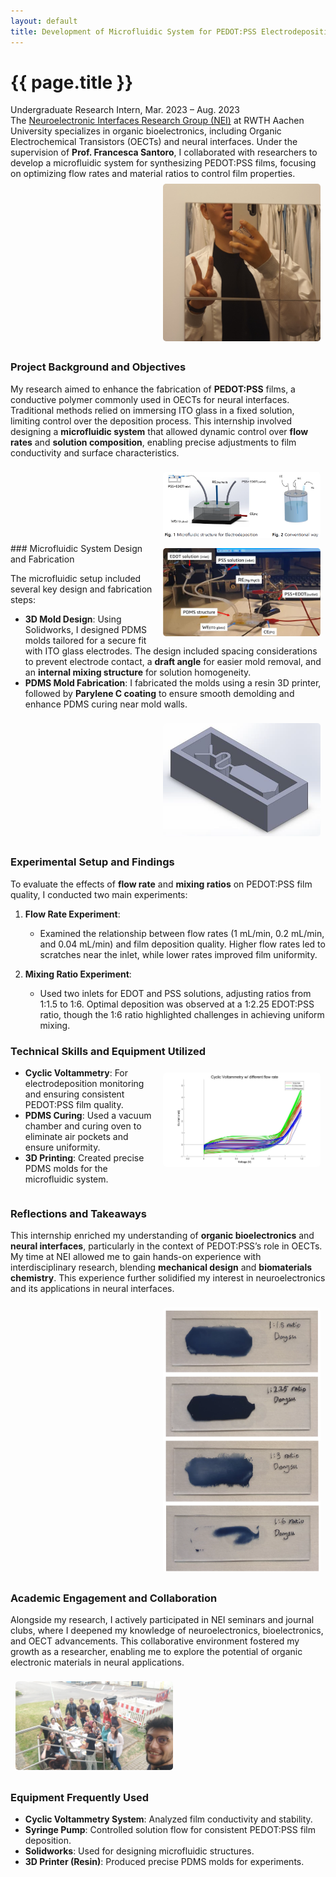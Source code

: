 ```yaml
---
layout: default
title: Development of Microfluidic System for PEDOT:PSS Electrodeposition
---
```


# {{ page.title }}

<div class="message">
Undergraduate Research Intern, Mar. 2023 – Aug. 2023  <br>
The <a href="https://www.neuroelectronicinterfaces.rwth-aachen.de/">Neuroelectronic Interfaces Research Group (NEI)</a> at RWTH Aachen University specializes in organic bioelectronics, including Organic Electrochemical Transistors (OECTs) and neural interfaces. Under the supervision of <strong>Prof. Francesca Santoro</strong>, I collaborated with researchers to develop a microfluidic system for synthesizing PEDOT:PSS films, focusing on optimizing flow rates and material ratios to control film properties.
</div>

<img src="/images/nei_me.jpg" alt="Researcher at NEI Lab" style="width: 50%; float: right; margin: 0.5rem; border-radius: 5px;">

<div style="clear: both;"></div>

### Project Background and Objectives

My research aimed to enhance the fabrication of **PEDOT:PSS** films, a conductive polymer commonly used in OECTs for neural interfaces. Traditional methods relied on immersing ITO glass in a fixed solution, limiting control over the deposition process. This internship involved designing a **microfluidic system** that allowed dynamic control over **flow rates** and **solution composition**, enabling precise adjustments to film conductivity and surface characteristics.

<img src="/images/micro_schema.png" alt="Conventional Deposition Method" style="width: 50%; float: right; margin: 0.5rem; border-radius: 5px;">

<div style="clear: both;"></div>
<img src="/images/microfluidic_setup.jpg" alt="Microfluidic System Setup" style="width: 50%; float: right; margin: 0.5rem; border-radius: 5px;">
### Microfluidic System Design and Fabrication

The microfluidic setup included several key design and fabrication steps:

- **3D Mold Design**: Using Solidworks, I designed PDMS molds tailored for a secure fit with ITO glass electrodes. The design included spacing considerations to prevent electrode contact, a **draft angle** for easier mold removal, and an **internal mixing structure** for solution homogeneity.
- **PDMS Mold Fabrication**: I fabricated the molds using a resin 3D printer, followed by **Parylene C coating** to ensure smooth demolding and enhance PDMS curing near mold walls.

<img src="/images/3d_mold_design.png" alt="3D Mold Design for Microfluidics" style="width: 50%; float: right; margin: 0.5rem; border-radius: 5px;">

<div style="clear: both;"></div>

### Experimental Setup and Findings

To evaluate the effects of **flow rate** and **mixing ratios** on PEDOT:PSS film quality, I conducted two main experiments:

1. **Flow Rate Experiment**:
   - Examined the relationship between flow rates (1 mL/min, 0.2 mL/min, and 0.04 mL/min) and film deposition quality. Higher flow rates led to scratches near the inlet, while lower rates improved film uniformity.

2. **Mixing Ratio Experiment**:
   - Used two inlets for EDOT and PSS solutions, adjusting ratios from 1:1.5 to 1:6. Optimal deposition was observed at a 1:2.25 EDOT:PSS ratio, though the 1:6 ratio highlighted challenges in achieving uniform mixing.

### Technical Skills and Equipment Utilized

<img src="/images/cyclic_volta.png" alt="Cyclic Voltammetry Setup" style="width: 50%; float: right; margin: 0.5rem; border-radius: 5px;">

- **Cyclic Voltammetry**: For electrodeposition monitoring and ensuring consistent PEDOT:PSS film quality.
- **PDMS Curing**: Used a vacuum chamber and curing oven to eliminate air pockets and ensure uniformity.
- **3D Printing**: Created precise PDMS molds for the microfluidic system.

<div style="clear: both;"></div>

### Reflections and Takeaways

This internship enriched my understanding of **organic bioelectronics** and **neural interfaces**, particularly in the context of PEDOT:PSS’s role in OECTs. My time at NEI allowed me to gain hands-on experience with interdisciplinary research, blending **mechanical design** and **biomaterials chemistry**. This experience further solidified my interest in neuroelectronics and its applications in neural interfaces.

<img src="/images/micro_exp1.png" alt="PEDOT:PSS Film Results" style="width: 50%; float: right; margin: 0.5rem; border-radius: 5px;">

<div style="clear: both;"></div>

### Academic Engagement and Collaboration

Alongside my research, I actively participated in NEI seminars and journal clubs, where I deepened my knowledge of neuroelectronics, bioelectronics, and OECT advancements. This collaborative environment fostered my growth as a researcher, enabling me to explore the potential of organic electronic materials in neural applications.

<img src="/images/nei_group.jpeg" alt="Lab Group Photo at RWTH Aachen" style="width: 50%; margin: 0.5rem; border-radius: 5px;">

### Equipment Frequently Used
- **Cyclic Voltammetry System**: Analyzed film conductivity and stability.
- **Syringe Pump**: Controlled solution flow for consistent PEDOT:PSS film deposition.
- **Solidworks**: Used for designing microfluidic structures.
- **3D Printer (Resin)**: Produced precise PDMS molds for experiments.
